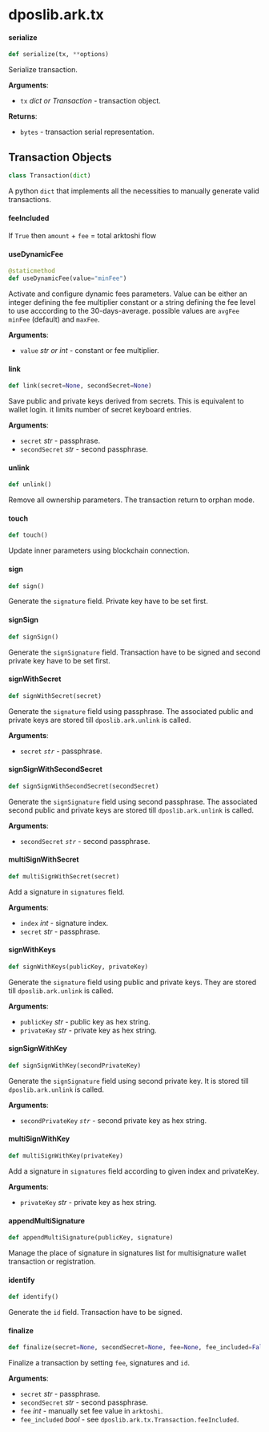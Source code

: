 <a id="dposlib.ark.tx"></a>

# dposlib.ark.tx

<a id="dposlib.ark.tx.serialize"></a>

#### serialize

```python
def serialize(tx, **options)
```

Serialize transaction.

**Arguments**:

- `tx` _dict or Transaction_ - transaction object.
  

**Returns**:

- `bytes` - transaction serial representation.

<a id="dposlib.ark.tx.Transaction"></a>

## Transaction Objects

```python
class Transaction(dict)
```

A python `dict` that implements all the necessities to manually generate
valid transactions.

<a id="dposlib.ark.tx.Transaction.feeIncluded"></a>

#### feeIncluded

If `True` then `amount` + `fee` = total arktoshi flow

<a id="dposlib.ark.tx.Transaction.useDynamicFee"></a>

#### useDynamicFee

```python
@staticmethod
def useDynamicFee(value="minFee")
```

Activate and configure dynamic fees parameters. Value can be either an
integer defining the fee multiplier constant or a string defining the
fee level to use acccording to the 30-days-average. possible values are
`avgFee` `minFee` (default) and `maxFee`.

**Arguments**:

- `value` _str or int_ - constant or fee multiplier.

<a id="dposlib.ark.tx.Transaction.link"></a>

#### link

```python
def link(secret=None, secondSecret=None)
```

Save public and private keys derived from secrets. This is equivalent
to wallet login. it limits number of secret keyboard entries.

**Arguments**:

- `secret` _str_ - passphrase.
- `secondSecret` _str_ - second passphrase.

<a id="dposlib.ark.tx.Transaction.unlink"></a>

#### unlink

```python
def unlink()
```

Remove all ownership parameters. The transaction return to orphan mode.

<a id="dposlib.ark.tx.Transaction.touch"></a>

#### touch

```python
def touch()
```

Update inner parameters using blockchain connection.

<a id="dposlib.ark.tx.Transaction.sign"></a>

#### sign

```python
def sign()
```

Generate the `signature` field. Private key have to be set first.

<a id="dposlib.ark.tx.Transaction.signSign"></a>

#### signSign

```python
def signSign()
```

Generate the `signSignature` field. Transaction have to be signed and
second private key have to be set first.

<a id="dposlib.ark.tx.Transaction.signWithSecret"></a>

#### signWithSecret

```python
def signWithSecret(secret)
```

Generate the `signature` field using passphrase. The associated
public and private keys are stored till `dposlib.ark.unlink` is called.

**Arguments**:

- `secret` _`str`_ - passphrase.

<a id="dposlib.ark.tx.Transaction.signSignWithSecondSecret"></a>

#### signSignWithSecondSecret

```python
def signSignWithSecondSecret(secondSecret)
```

Generate the `signSignature` field using second passphrase. The
associated second public and private keys are stored till
`dposlib.ark.unlink` is called.

**Arguments**:

- `secondSecret` _`str`_ - second passphrase.

<a id="dposlib.ark.tx.Transaction.multiSignWithSecret"></a>

#### multiSignWithSecret

```python
def multiSignWithSecret(secret)
```

Add a signature in `signatures` field.

**Arguments**:

- `index` _int_ - signature index.
- `secret` _str_ - passphrase.

<a id="dposlib.ark.tx.Transaction.signWithKeys"></a>

#### signWithKeys

```python
def signWithKeys(publicKey, privateKey)
```

Generate the `signature` field using public and private keys. They
are stored till `dposlib.ark.unlink` is called.

**Arguments**:

- `publicKey` _str_ - public key as hex string.
- `privateKey` _str_ - private key as hex string.

<a id="dposlib.ark.tx.Transaction.signSignWithKey"></a>

#### signSignWithKey

```python
def signSignWithKey(secondPrivateKey)
```

Generate the `signSignature` field using second private key. It is
stored till `dposlib.ark.unlink` is called.

**Arguments**:

- `secondPrivateKey` _`str`_ - second private key as hex string.

<a id="dposlib.ark.tx.Transaction.multiSignWithKey"></a>

#### multiSignWithKey

```python
def multiSignWithKey(privateKey)
```

Add a signature in `signatures` field according to given index and
privateKey.

**Arguments**:

- `privateKey` _str_ - private key as hex string.

<a id="dposlib.ark.tx.Transaction.appendMultiSignature"></a>

#### appendMultiSignature

```python
def appendMultiSignature(publicKey, signature)
```

Manage the place of signature in signatures list for multisignature
wallet transaction or registration.

<a id="dposlib.ark.tx.Transaction.identify"></a>

#### identify

```python
def identify()
```

Generate the `id` field. Transaction have to be signed.

<a id="dposlib.ark.tx.Transaction.finalize"></a>

#### finalize

```python
def finalize(secret=None, secondSecret=None, fee=None, fee_included=False)
```

Finalize a transaction by setting `fee`, signatures and `id`.

**Arguments**:

- `secret` _str_ - passphrase.
- `secondSecret` _str_ - second passphrase.
- `fee` _int_ - manually set fee value in `arktoshi`.
- `fee_included` _bool_ - see `dposlib.ark.tx.Transaction.feeIncluded`.


